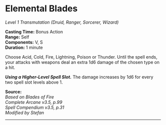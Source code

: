 # Elemental Blades
*Level 1 Transmutation (Druid, Ranger, Sorcerer, Wizard)*

**Casting Time:** Bonus Action  
**Range:** Self  
**Components:** V, S  
**Duration:** 1 minute

Choose Acid, Cold, Fire, Lightning, Poison or Thunder. Until the spell ends, your attacks with weapons deal an extra 1d6 damage of the chosen type on a hit.

***Using a Higher-Level Spell Slot.*** The damage increases by 1d6 for every two spell slot levels above 1.

**Source:**  
*Based on Blades of Fire*  
*Complete Arcane v3.5, p.99*  
*Spell Compendium v3.5, p.31*  
*Modified by Stefan*  


---
